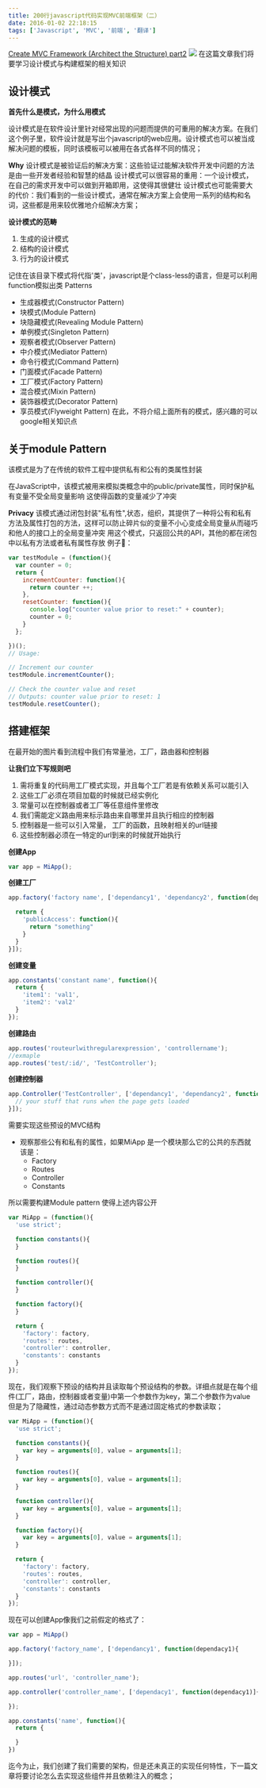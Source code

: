 ```yaml
---
title: 200行javascript代码实现MVC前端框架（二）
date: 2016-01-02 22:18:15
tags: ['Javascript', 'MVC', '前端', '翻译']
---
```

[Create MVC Framework (Architect the Structure) part2](http://www.aptuz.com/blog/create-mvc-framework-architect-the-structure-part2/)
![](/img/posts/javascript_mvc_architecture.png) <!--more-->
在这篇文章我们将要学习设计模式与构建框架的相关知识

## 设计模式

**首先什么是模式，为什么用模式**

设计模式是在软件设计里针对经常出现的问题而提供的可重用的解决方案。在我们这个例子里，软件设计就是写出个javascript的web应用。设计模式也可以被当成解决问题的模板，同时该模板可以被用在各式各样不同的情况；

**Why**
设计模式是被验证后的解决方案：这些验证过能解决软件开发中问题的方法是由一些开发者经验和智慧的结晶
设计模式可以很容易的重用：一个设计模式，在自己的需求开发中可以做到开箱即用，这使得其很健壮
设计模式也可能需要大的代价：我们看到的一些设计模式，通常在解决方案上会使用一系列的结构和名词，这些都是用来较优雅地介绍解决方案；

**设计模式的范畴**
1. 生成的设计模式
2. 结构的设计模式
3. 行为的设计模式

记住在该目录下模式将代指'类'，javascript是个class-less的语言，但是可以利用function模拟出类
Patterns
 + 生成器模式(Constructor Pattern)
 + 块模式(Module Pattern)
 + 块隐藏模式(Revealing Module Pattern)
 + 单例模式(Singleton Pattern)
 + 观察者模式(Observer Pattern)
 + 中介模式(Mediator Pattern)
 + 命令行模式(Command Pattern)
 + 门面模式(Facade Pattern)
 + 工厂模式(Factory Pattern)
 + 混合模式(Mixin Pattern)
 + 装饰器模式(Decorator Pattern)
 + 享员模式(Flyweight Pattern)
 在此，不将介绍上面所有的模式，感兴趣的可以google相关知识点

 ## 关于module Pattern
 该模式是为了在传统的软件工程中提供私有和公有的类属性封装

 在JavaScript中，该模式被用来模拟类概念中的public/private属性，同时保护私有变量不受全局变量影响
 这使得函数的变量减少了冲突

 **Privacy**
 该模式通过闭包封装"私有性",状态，组织，其提供了一种将公有和私有方法及属性打包的方法，这样可以防止碎片似的变量不小心变成全局变量从而碰巧和他人的接口上的全局变量冲突
 用这个模式，只返回公共的API，其他的都在闭包中以私有方法或者私有属性存放
 例子🌰：
``` javascript
var testModule = (function(){
  var counter = 0;
  return {
    incrementCounter: function(){
      return counter ++;
    },
    resetCounter: function(){
      console.log("counter value prior to reset:" + counter);
      counter = 0;
    }
  };

})();
// Usage:

// Increment our counter
testModule.incrementCounter();

// Check the counter value and reset
// Outputs: counter value prior to reset: 1
testModule.resetCounter();
```

## 搭建框架
在最开始的图片看到流程中我们有常量池，工厂，路由器和控制器

**让我们立下写规则吧**
1. 需将重复的代码用工厂模式实现，并且每个工厂若是有依赖关系可以能引入
2. 这些工厂必须在项目加载的时候就已经实例化
3. 常量可以在控制器或者工厂等任意组件里修改
4. 我们需能定义路由用来标示路由来自哪里并且执行相应的控制器
5. 控制器是一些可以引入常量， 工厂的函数，且映射相关的url链接
6. 这些控制器必须在一特定的url到来的时候就开始执行

**创建App**
``` javascript
var app = MiApp();
```
**创建工厂**
``` javascript
app.factory('factory name', ['dependancy1', 'dependancy2', function(dependancy1, dependancy2){

  return {
    'publicAccess': function(){
      return "something"
    }
  }
}]);
```
**创建变量**
``` javascript
app.constants('constant name', function(){
  return {
    'item1': 'val1',
    'item2': 'val2'
  }
});
```
**创建路由**
``` javascript
app.routes('routeurlwithregularexpression', 'controllername');
//exmaple
app.routes('test/:id/', 'TestController');
```
**创建控制器**
``` javascript
app.Controller('TestController', ['dependancy1', 'dependancy2', function(dependancy1, dependancy2){
  // your stuff that runs when the page gets loaded
}]);
```
需要实现这些预设的MVC结构

+ 观察那些公有和私有的属性，如果MiApp 是一个模块那么它的公共的东西就该是：
  - Factory
  - Routes
  - Controller
  - Constants

所以需要构建Module pattern 使得上述内容公开
``` javascript
var MiApp = (function(){
  'use strict';

  function constants(){
  }

  function routes(){
  }

  function controller(){
  }

  function factory(){
  }

  return {
    'factory': factory,
    'routes': routes,
    'controller': controller,
    'constants': constants
  }
});
```
现在，我们观察下预设的结构并且读取每个预设结构的参数。详细点就是在每个组件(工厂，路由，控制器或者变量)中第一个参数作为key，第二个参数作为value
但是为了隐藏性，通过动态参数方式而不是通过固定格式的参数读取；
``` javascript
var MiApp = (function(){
  'use strict';

  function constants(){
    var key = arguments[0], value = arguments[1];
  }

  function routes(){
    var key = arguments[0], value = arguments[1];
  }

  function controller(){
    var key = arguments[0], value = arguments[1];
  }

  function factory(){
    var key = arguments[0], value = arguments[1];
  }

  return {
    'factory': factory,
    'routes': routes,
    'controller': controller,
    'constants': constants
  }
});
```
现在可以创建App像我们之前假定的格式了：
``` javascript
var app = MiApp()

app.factory('factory_name', ['dependancy1', function(dependacy1){

}]);

app.routes('url', 'controller_name');

app.controller('controller_name', ['dependacy1', function(dependacy1)]{

});

app.constants('name', function(){
  return {

  }
})
```
迄今为止，我们创建了我们需要的架构，但是还未真正的实现任何特性，下一篇文章将要讨论怎么去实现这些组件并且依赖注入的概念；
